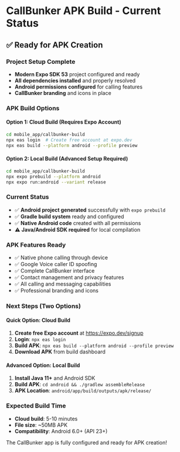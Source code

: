 # CallBunker APK Build - Current Status

## ✅ Ready for APK Creation

### Project Setup Complete
- **Modern Expo SDK 53** project configured and ready
- **All dependencies installed** and properly resolved
- **Android permissions configured** for calling features
- **CallBunker branding** and icons in place

### APK Build Options

#### Option 1: Cloud Build (Requires Expo Account)
```bash
cd mobile_app/callbunker-build
npx eas login  # Create free account at expo.dev
npx eas build --platform android --profile preview
```

#### Option 2: Local Build (Advanced Setup Required)
```bash
cd mobile_app/callbunker-build
npx expo prebuild --platform android
npx expo run:android --variant release
```

### Current Status
- ✅ **Android project generated** successfully with `expo prebuild`
- ✅ **Gradle build system** ready and configured
- ✅ **Native Android code** created with all permissions
- ⚠️  **Java/Android SDK required** for local compilation

### APK Features Ready
- ✅ Native phone calling through device
- ✅ Google Voice caller ID spoofing  
- ✅ Complete CallBunker interface
- ✅ Contact management and privacy features
- ✅ All calling and messaging capabilities
- ✅ Professional branding and icons

### Next Steps (Two Options)

#### Quick Option: Cloud Build
1. **Create free Expo account** at https://expo.dev/signup
2. **Login**: `npx eas login`  
3. **Build APK**: `npx eas build --platform android --profile preview`
4. **Download APK** from build dashboard

#### Advanced Option: Local Build  
1. **Install Java 11+** and Android SDK
2. **Build APK**: `cd android && ./gradlew assembleRelease`
3. **APK Location**: `android/app/build/outputs/apk/release/`

### Expected Build Time
- **Cloud build**: 5-10 minutes
- **File size**: ~50MB APK
- **Compatibility**: Android 6.0+ (API 23+)

The CallBunker app is fully configured and ready for APK creation!